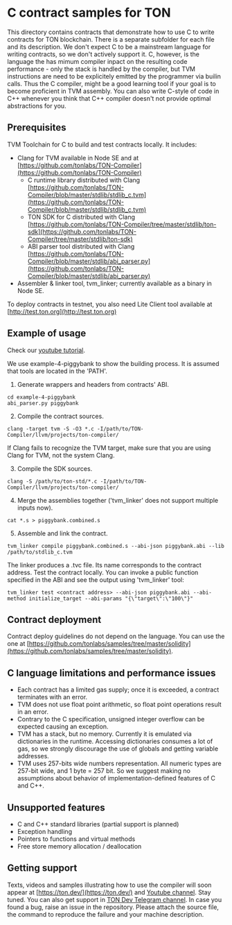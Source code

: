# C contract samples for TON
This directory contains contracts that demonstrate how to use C to write contracts for TON blockchain. There is a separate subfolder for each file and its description.
We don't expect C to be a mainstream language for writing contracts, so we don't actively support it. C, however, is the language the has mimum compiler inpact on the resulting code performance - only the stack is handled by the compiler, but TVM instructions are need to be explicitely emitted by the programmer via builin calls. Thus the C compiler, might be a good learning tool if your goal is to become proficient in TVM assembly. You can also write C-style of code in C++ whenever you think that C++ compiler doesn't not provide optimal abstractions for you.

## Prerequisites
TVM Toolchain for C to build and test contracts locally. It includes:
* Clang for TVM available in Node SE and at [https://github.com/tonlabs/TON-Compiler](https://github.com/tonlabs/TON-Compiler)
  * C runtime library distributed with Clang [https://github.com/tonlabs/TON-Compiler/blob/master/stdlib/stdlib_c.tvm](https://github.com/tonlabs/TON-Compiler/blob/master/stdlib/stdlib_c.tvm)
  * TON SDK for C distributed with Clang [https://github.com/tonlabs/TON-Compiler/tree/master/stdlib/ton-sdk](https://github.com/tonlabs/TON-Compiler/tree/master/stdlib/ton-sdk)
  * ABI parser tool distributed with Clang [https://github.com/tonlabs/TON-Compiler/blob/master/stdlib/abi_parser.py](https://github.com/tonlabs/TON-Compiler/blob/master/stdlib/abi_parser.py)
* Assembler & linker tool, tvm_linker; currently available as a binary in Node SE.

To deploy contracts in testnet, you also need Lite Client tool available at [http://test.ton.org](http://test.ton.org)

## Example of usage

Check our [youtube tutorial](https://www.youtube.com/watch?v=Srfor1s1eLM).

We use example-4-piggybank to show the building process.
It is assumed that tools are located in the 'PATH'.
1. Generate wrappers and headers from contracts' ABI.
```
cd example-4-piggybank
abi_parser.py piggybank
```

2. Compile the contract sources.
```
clang -target tvm -S -O3 *.c -I/path/to/TON-Compiler/llvm/projects/ton-compiler/
```

If Clang fails to recognize the TVM target, make sure that you are using Clang for TVM, not the system Clang.

3. Compile the SDK sources.
```
clang -S /path/to/ton-std/*.c -I/path/to/TON-Compiler/llvm/projects/ton-compiler/
```

4. Merge the assemblies together ('tvm_linker' does not support multiple inputs now).
```
cat *.s > piggybank.combined.s
```

5. Assemble and link the contract.
```
tvm_linker compile piggybank.combined.s --abi-json piggybank.abi --lib /path/to/stdlib_c.tvm
```

The linker produces a .tvc file. Its name corresponds to the contract address.
Test the contract locally.
You can invoke a public function specified in the ABI and see the output using 'tvm_linker' tool:
```
tvm_linker test <contract address> --abi-json piggybank.abi --abi-method initialize_target --abi-params "{\"target\":\"100\"}"
```

## Contract deployment
Contract deploy guidelines do not depend on the language. You can use the one at [https://github.com/tonlabs/samples/tree/master/solidity](https://github.com/tonlabs/samples/tree/master/solidity).

## C language limitations and performance issues
* Each contract has a limited gas supply; once it is exceeded, a contract terminates with an error.
* TVM does not use float point arithmetic, so float point operations result in an error.
* Contrary to the C specification, unsigned integer overflow can be expected causing an exception.
* TVM has a stack, but no memory. Currently it is emulated via dictionaries in the runtime. Accessing dictionaries consumes a lot of gas, so we strongly discourage the use of globals and getting variable addresses.
* TVM uses 257-bits wide numbers representation. All numeric types are 257-bit wide, and 1 byte = 257 bit. So we suggest making no assumptions about behavior of implementation-defined features of C and C++.

## Unsupported features
* C and C++ standard libraries (partial support is planned)
* Exception handling
* Pointers to functions and virtual methods
* Free store memory allocation / deallocation

## Getting support
Texts, videos and samples illustrating how to use the compiler will soon appear at [https://ton.dev/](https://ton.dev/) and [Youtube channel](https://www.youtube.com/channel/UC9kJ6DKaxSxk6T3lEGdq-Gg). Stay tuned.
You can also get support in [TON Dev Telegram channel](https://t.me/tondev_en).
In case you found a bug, raise an issue in the repository. Please attach the source file, the command to reproduce the failure and your machine description.
